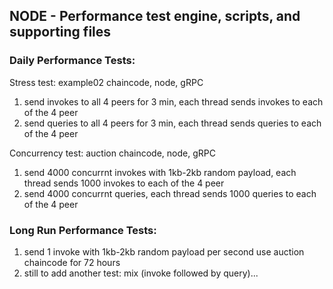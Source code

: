 ## NODE - Performance test engine, scripts, and supporting files


### Daily Performance Tests:
 
Stress test: example02 chaincode, node, gRPC
1. send invokes to all 4 peers for 3 min, each thread sends invokes to each of the 4 peer
2. send queries to all 4 peers for 3 min, each thread sends queries to each of the 4 peer

Concurrency test: auction chaincode, node, gRPC
1. send 4000 concurrnt invokes with 1kb-2kb random payload, each thread sends 1000 invokes to each of the 4 peer
2. send 4000 concurrnt queries, each thread sends 1000 queries to each of the 4 peer

 
### Long Run Performance Tests:

1. send 1 invoke with 1kb-2kb random payload per second use auction chaincode for 72 hours
2. still to add another test: mix (invoke followed by query)...

